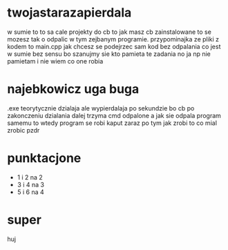 # twojastarazapierdala
w sumie to to sa cale projekty do cb to jak masz cb zainstalowane to se mozesz tak o odpalic w tym zejbanym programie. 
przypominajka ze pliki z kodem to main.cpp jak chcesz se podejrzec sam kod bez odpalania co jest w sumie bez sensu bo szanujmy sie kto pamieta te zadania no ja np nie pamietam i nie wiem co one robia
# najebkowicz uga buga
.exe teorytycznie dzialaja ale wypierdalaja po sekundzie bo cb po zakonczeniu dzialania dalej trzyma cmd odpalone a jak sie odpala program samemu to wtedy program se robi kaput zaraz po tym jak zrobi to co mial zrobic
pzdr
# punktacjone
- 1 i 2 na 2
- 3 i 4 na 3
- 5 i 6 na 4

# super
huj
